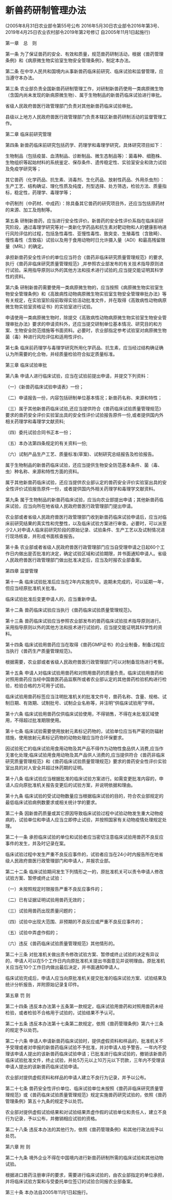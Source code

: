 # 新兽药研制管理办法

(2005年8月31日农业部令第55号公布 2016年5月30日农业部令2016年第3号、2019年4月25日农业农村部令2019年第2号修订 自2005年11月1日起施行)


第一章　总　则



第一条 为了保证兽药的安全、有效和质量，规范兽药研制活动，根据《兽药管理条例》和《病原微生物实验室生物安全管理条例》，制定本办法。

第二条 在中华人民共和国境内从事新兽药临床前研究、临床试验和监督管理，应当遵守本办法。

第三条 农业部负责全国新兽药研制管理工作，对研制新兽药使用一类病原微生物（含国内尚未发现的新病原微生物）、属于生物制品的新兽药临床试验进行审批。

省级人民政府兽医行政管理部门负责对其他新兽药临床试验审批。

县级以上地方人民政府兽医行政管理部门负责本辖区新兽药研制活动的监督管理工作。



第二章 临床前研究管理



第四条 新兽药临床前研究包括药学、药理学和毒理学研究，具体研究项目如下：

生物制品（包括疫苗、血清制品、诊断制品、微生态制品等）：菌毒种、细胞株、生物组织等起始材料的系统鉴定、保存条件、遗传稳定性、实验室安全和效力试验及免疫学研究等；

其它兽药（化学药品、抗生素、消毒剂、生化药品、放射性药品、外用杀虫剂）：生产工艺、结构确证、理化性质及纯度，剂型选择、处方筛选，检验方法、质量指标，稳定性，药理学、毒理学等；

中药制剂（中药材、中成药）：除具备其它兽药的研究项目外，还应当包括原药材的来源、加工及炮制等。

第五条 研制新兽药，应当进行安全性评价。新兽药的安全性评价系指在临床前研究阶段，通过毒理学研究等对一类新化学药品和抗生素对靶动物和人的健康影响进行风险评估的过程，包括急性毒性、亚慢性毒性、致突变、生殖毒性（含致畸）、慢性毒性（含致癌）试验以及用于食用动物时日允许摄入量（ADI）和最高残留限量（MRL）的确定。

承担新兽药安全性评价的单位应当符合《兽药非临床研究质量管理规范》的要求,执行《兽药非临床研究质量管理规范》,并参照农业部发布的有关技术指导原则进行试验。采用指导原则以外的其他方法和技术进行试验的,应当提交能证明其科学性的资料。

第六条 研制新兽药需要使用一类病原微生物的，应当按照《病原微生物实验室生物安全管理条例》和《高致病性动物病原微生物实验室生物安全管理审批办法》等有关规定，在实验室阶段前取得实验活动批准文件，并在取得《高致病性动物病原微生物实验室资格证书》的实验室进行试验。

申请使用一类病原微生物时，除提交《高致病性动物病原微生物实验室生物安全管理审批办法》要求的申请资料外，还应当提交研制单位基本情况、研究目的和方案、生物安全防范措施等书面资料。必要时，农业部指定参考试验室对病原微生物菌（毒）种进行风险评估和适用性评价。

第七条 临床前药理学与毒理学研究所用化学药品、抗生素，应当经过结构确证确认为所需要的化合物，并经质量检验符合拟定质量标准。



第三章 临床试验审批



第八条 申请人进行临床试验，应当在试验前提出申请，并提交下列资料：

（一）《新兽药临床试验申请表》一份；

（二）申请报告一份，内容包括研制单位基本情况；新兽药名称、来源和特性；

（三）属于其他新兽药临床试验,还应当提供符合《兽药临床试验质量管理规范》要求的兽药安全评价实验室出具的安全性评价试验报告原件一份,或者提供国内外相关药理学和毒理学文献资料;

（四）委托试验合同书正本一份；

（五）本办法第四条规定的有关资料一份;

（六）试制产品生产工艺、质量标准(草案)、试制研究总结报告及检验报告。

属于生物制品的新兽药临床试验，还应当提供生物安全防范基本条件、菌（毒、虫）种名称、来源和特性方面的资料。

属于其他新兽药临床试验，还应当提供农业部认定的兽药安全评价实验室出具的安全性评价试验报告原件一份，或者提供国内外相关药理学和毒理学文献资料。

第九条 属于生物制品的新兽药临床试验，应当向农业部提出申请；其他新兽药临床试验，应当向所在地省级人民政府兽医行政管理部门提出申请。

农业部或者省级人民政府兽医行政管理部门收到新兽药临床试验申请后，应当对临床前研究结果的真实性和完整性，以及临床试验方案进行审查。必要时，可以派至少2人对申请人临床前研究阶段的原始记录、试验条件、生产工艺以及试制情况进行现场核查，并形成书面核查报告。

第十条 农业部或者省级人民政府兽医行政管理部门应当自受理申请之日起60个工作日内做出是否批准的决定，确定试验区域和试验期限，并书面通知申请人。省级人民政府兽医行政管理部门做出批准决定后，应当及时报农业部备案。



第四章 监督管理



第十一条 临床试验批准后应当在2年内实施完毕。逾期未完成的，可以延期一年，但应当经原批准机关批准。

临床试验批准后变更申请人的，应当重新申请。

第十二条 兽药临床试验应当执行《兽药临床试验质量管理规范》。

第十三条 兽药临床试验应当参照农业部发布的兽药临床试验技术指导原则进行。采用指导原则以外的其他方法和技术进行试验的，应当提交能证明其科学性的资料。

第十四条 临床试验用兽药应当在取得《兽药GMP证书》的企业制备，制备过程应当执行《兽药生产质量管理规范》。

根据需要，农业部或者省级人民政府兽医行政管理部门可以对制备现场进行考察。

第十五条 申请人对临床试验用兽药和对照用兽药的质量负责。临床试验用兽药和对照用兽药应当经中国兽医药品监察所或者农业部认定的其他兽药检验机构进行检验，检验合格的方可用于试验。

临床试验用兽药标签应当注明批准机关的批准文件号，兽药名称、含量、规格、试制日期、有效期、试制批号、试制企业名称等，并注明“供临床试验用”字样。

第十六条 临床试验用兽药仅供临床试验使用，不得销售，不得在未批准区域使用，不得超过批准期限使用。

第十七条 临床试验需要使用放射元素标记药物的，试验单位应当有严密的防辐射措施，使用放射元素标记药物的动物处理应当符合环保要求。

因试验死亡的临床试验用食用动物及其产品不得作为动物性食品供人消费,应当作无害化处理;临床试验用食用动物及其产品供人消费的,应当提供符合《兽药非临床研究质量管理规范》和《兽药临床试验质量管理规范》要求的兽药安全性评价实验室出具的对人安全并超过休药期的证明。

第十八条 临床试验应当根据批准的临床试验方案进行。如需变更批准内容的，申请人应向原批准机关报告变更后的试验方案，并说明依据和理由。

第十九条 临床试验的受试动物数量应当根据临床试验的目的，符合农业部规定的最低临床试验病例数要求或相关统计学的要求。

第二十条 因新兽药质量或其它原因导致临床试验过程中试验动物发生重大动物疫病的，试验单位和申请人应当立即停止试验，并按照国家有关动物疫情处理规定处理。

第二十一条 承担临床试验的单位和试验者应当密切注意临床试验用兽药不良反应事件的发生，并及时记录在案。

临床试验过程中发生严重不良反应事件的，试验者应当在24小时内报告所在地省级人民政府兽医行政管理部门和申请人，并报农业部。

第二十二条 临床试验期间发生下列情形之一的，原批准机关可以责令申请人修改试验方案、暂停或终止试验：

（一）未按照规定时限报告严重不良反应事件的；

（二）已有证据证明试验用兽药无效的；

（三）试验用兽药出现质量问题的；

（四）试验中出现大范围、非预期的不良反应或严重不良反应事件的；

（五）试验中弄虚作假的；

（六）违反《兽药临床试验质量管理规范》其他情形的。

第二十三条 对批准机关做出责令修改试验方案、暂停或终止试验的决定有异议的，申请人可以在5个工作日内向原批准机关提出书面意见并说明理由。原批准机关应当在10个工作日内做出最后决定，并书面通知申请人。

临床试验完成后，申请人应当向原批准机关提交批准的临床试验方案、试验结果及统计分析报告，并附原始记录复印件。



第五章 罚 则



第二十四条 违反本办法第十五条第一款规定，临床试验用兽药和对照用兽药未经检验，或者检验不合格用于试验的，试验结果不予认可。

第二十五条 违反本办法第十七条第二款规定，依照《兽药管理条例》第六十三条的规定予以处罚。

第二十六条 申请人申请新兽药临床试验时，提供虚假资料和样品的，批准机关不予受理或者对申报的新兽药临床试验不予批准，并对申请人给予警告，一年内不受理该申请人提出的该新兽药临床试验申请；已批准进行临床试验的，撤销该新兽药临床试验批准文件，终止试验，并处5万元以上10万元以下罚款，三年内不受理该申请人提出的该新兽药临床试验申请。

农业部对提供虚假资料和样品的申请人建立不良行为记录，并予以公布。

第二十七条 兽药安全性评价单位、临床试验单位未按照《兽药非临床研究质量管理规范》或《兽药临床试验质量管理规范》规定实施兽药研究试验的，依照《兽药管理条例》第五十九条的规定予以处罚。

农业部对提供虚假试验结果和对试验结果弄虚作假的试验单位和责任人，建立不良行为记录，予以公布，并撤销相应试验的资格。

第二十八条 违反本办法的其他行为，依照《兽药管理条例》和其他行政法规予以处罚。



第六章 附 则



第二十九条 境外企业不得在中国境内进行新兽药研制所需的临床试验和其他动物试验。

根据进口兽药注册审评的要求，需要进行临床试验的，由农业部指定的单位承担，并将临床试验方案和与受委托单位签订的试验合同报农业部备案。

第三十条 本办法自2005年11月1日起施行。